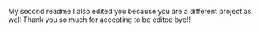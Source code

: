 My second readme
I also edited you because you are a different project as well
Thank you so much for accepting to be edited
bye!!
